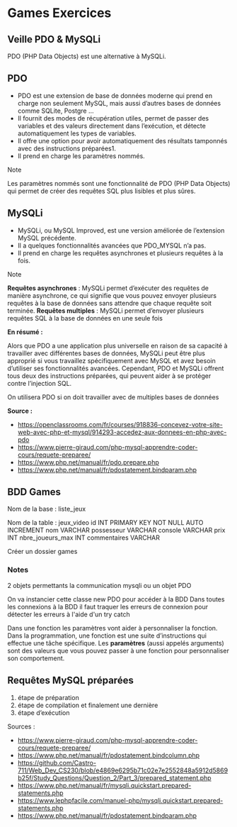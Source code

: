 # Games Exercices

## Veille PDO & MySQLi

PDO (PHP Data Objects) est une alternative à MySQLi.

## PDO

- PDO est une extension de base de données moderne qui prend en charge non seulement MySQL, mais aussi d’autres bases de données comme SQLite, Postgre ...
- Il fournit des modes de récupération utiles, permet de passer des variables et des valeurs directement dans l’exécution, et détecte automatiquement les types de variables.
- Il offre une option pour avoir automatiquement des résultats tamponnés avec des instructions préparées1.
- Il prend en charge les paramètres nommés.

> [!NOTE]
> Les paramètres nommés sont une fonctionnalité de PDO (PHP Data Objects) qui permet de créer des requêtes SQL plus lisibles et plus sûres.

## MySQLi

- MySQLi, ou MySQL Improved, est une version améliorée de l’extension MySQL précédente.
- Il a quelques fonctionnalités avancées que PDO_MYSQL n’a pas.
- Il prend en charge les requêtes asynchrones et plusieurs requêtes à la fois.

> [!NOTE]
> **Requêtes asynchrones** : MySQLi permet d’exécuter des requêtes de manière asynchrone, ce qui signifie que vous pouvez envoyer plusieurs requêtes à la base de données sans attendre que chaque requête soit terminée.
> **Requêtes multiples** : MySQLi permet d’envoyer plusieurs requêtes SQL à la base de données en une seule fois

**En résumé :**  
  
Alors que PDO a une application plus universelle en raison de sa capacité à travailler avec différentes bases de données, MySQLi peut être plus approprié si vous travaillez spécifiquement avec MySQL et avez besoin d’utiliser ses fonctionnalités avancées. Cependant, PDO et MySQLi offrent tous deux des instructions préparées, qui peuvent aider à se protéger contre l’injection SQL.

On utilisera PDO si on doit travailler avec de multiples bases de données

**Source :** 
- https://openclassrooms.com/fr/courses/918836-concevez-votre-site-web-avec-php-et-mysql/914293-accedez-aux-donnees-en-php-avec-pdo
- https://www.pierre-giraud.com/php-mysql-apprendre-coder-cours/requete-preparee/
- https://www.php.net/manual/fr/pdo.prepare.php
- https://www.php.net/manual/fr/pdostatement.bindparam.php

## BDD Games

Nom de la base : liste_jeux

Nom de la table : jeux_video
id INT PRIMARY KEY NOT NULL AUTO INCREMENT
nom VARCHAR
possesseur VARCHAR
console VARCHAR
prix INT
nbre_joueurs_max INT
commentaires VARCHAR

Créer un dossier games

### Notes

2 objets permettants la communication mysqli ou un objet PDO

On va instancier cette classe new PDO pour accéder à la BDD
Dans toutes les connexions à la BDD il faut traquer les erreurs de connexion pour détecter les erreurs à l'aide d'un try catch

Dans une fonction les paramètres vont aider à personnaliser la fonction.
Dans la programmation, une fonction est une suite d’instructions qui effectue une tâche spécifique. Les **paramètres** (aussi appelés arguments) sont des valeurs que vous pouvez passer à une fonction pour personnaliser son comportement.


## Requêtes MySQL préparées

1. étape de préparation
2. étape de compilation et finalement une dernière 
3. étape d’exécution

Sources :
- https://www.pierre-giraud.com/php-mysql-apprendre-coder-cours/requete-preparee/
- https://www.php.net/manual/fr/pdostatement.bindcolumn.php
- https://github.com/Castro-711/Web_Dev_CS230/blob/e4869e6295b71c02e7e2552848a5912d5869b25f/Study_Questions/Question_2/Part_3/prepared_statement.php
- https://www.php.net/manual/fr/mysqli.quickstart.prepared-statements.php
- https://www.lephpfacile.com/manuel-php/mysqli.quickstart.prepared-statements.php
- https://www.php.net/manual/fr/pdostatement.bindparam.php